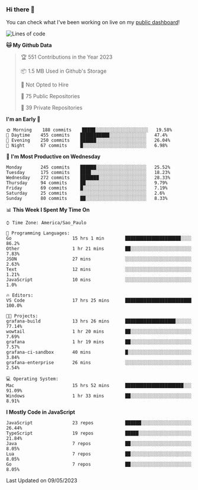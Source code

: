 ### Hi there 👋

<!--
**guicaulada/guicaulada** is a ✨ _special_ ✨ repository because its `README.md` (this file) appears on your GitHub profile.

Here are some ideas to get you started:

- 🔭 I’m currently working on ...
- 🌱 I’m currently learning ...
- 👯 I’m looking to collaborate on ...
- 🤔 I’m looking for help with ...
- 💬 Ask me about ...
- 📫 How to reach me: ...
- 😄 Pronouns: ...
- ⚡ Fun fact: ...
-->

You can check what I've been working on live on my [public dashboard](https://guicaulada.grafana.net/public-dashboards/7b7f644500ec4e6cb5d7a4e7b5ed0dab)!

<!--START_SECTION:waka-->
![Lines of code](https://img.shields.io/badge/From%20Hello%20World%20I%27ve%20Written-11.0%20million%20lines%20of%20code-blue)

**🐱 My Github Data** 

> 🏆 551 Contributions in the Year 2023
 > 
> 📦 1.5 MB Used in Github's Storage 
 > 
> 🚫 Not Opted to Hire
 > 
> 📜 75 Public Repositories 
 > 
> 🔑 39 Private Repositories  
 > 
**I'm an Early 🐤** 

```text
🌞 Morning    188 commits    █████░░░░░░░░░░░░░░░░░░░░   19.58% 
🌆 Daytime    455 commits    ███████████░░░░░░░░░░░░░░   47.4% 
🌃 Evening    250 commits    ██████░░░░░░░░░░░░░░░░░░░   26.04% 
🌙 Night      67 commits     █░░░░░░░░░░░░░░░░░░░░░░░░   6.98%

```
📅 **I'm Most Productive on Wednesday** 

```text
Monday       245 commits    ██████░░░░░░░░░░░░░░░░░░░   25.52% 
Tuesday      175 commits    ████░░░░░░░░░░░░░░░░░░░░░   18.23% 
Wednesday    272 commits    ███████░░░░░░░░░░░░░░░░░░   28.33% 
Thursday     94 commits     ██░░░░░░░░░░░░░░░░░░░░░░░   9.79% 
Friday       69 commits     █░░░░░░░░░░░░░░░░░░░░░░░░   7.19% 
Saturday     25 commits     ░░░░░░░░░░░░░░░░░░░░░░░░░   2.6% 
Sunday       80 commits     ██░░░░░░░░░░░░░░░░░░░░░░░   8.33%

```


📊 **This Week I Spent My Time On** 

```text
⌚︎ Time Zone: America/Sao_Paulo

💬 Programming Languages: 
Go                       15 hrs 1 min        █████████████████████░░░░   86.2% 
Other                    1 hr 21 mins        ██░░░░░░░░░░░░░░░░░░░░░░░   7.83% 
JSON                     27 mins             ░░░░░░░░░░░░░░░░░░░░░░░░░   2.63% 
Text                     12 mins             ░░░░░░░░░░░░░░░░░░░░░░░░░   1.21% 
JavaScript               10 mins             ░░░░░░░░░░░░░░░░░░░░░░░░░   1.0%

🔥 Editors: 
VS Code                  17 hrs 25 mins      █████████████████████████   100.0%

🐱‍💻 Projects: 
grafana-build            13 hrs 26 mins      ███████████████████░░░░░░   77.14% 
wowtail                  1 hr 20 mins        ██░░░░░░░░░░░░░░░░░░░░░░░   7.69% 
grafana                  1 hr 19 mins        ██░░░░░░░░░░░░░░░░░░░░░░░   7.57% 
grafana-ci-sandbox       40 mins             █░░░░░░░░░░░░░░░░░░░░░░░░   3.84% 
grafana-enterprise       26 mins             ░░░░░░░░░░░░░░░░░░░░░░░░░   2.54%

💻 Operating System: 
Mac                      15 hrs 52 mins      ██████████████████████░░░   91.09% 
Windows                  1 hr 33 mins        ██░░░░░░░░░░░░░░░░░░░░░░░   8.91%

```

**I Mostly Code in JavaScript** 

```text
JavaScript               23 repos            ██████░░░░░░░░░░░░░░░░░░░   26.44% 
TypeScript               19 repos            █████░░░░░░░░░░░░░░░░░░░░   21.84% 
Java                     7 repos             ██░░░░░░░░░░░░░░░░░░░░░░░   8.05% 
Lua                      7 repos             ██░░░░░░░░░░░░░░░░░░░░░░░   8.05% 
Go                       7 repos             ██░░░░░░░░░░░░░░░░░░░░░░░   8.05%

```



 Last Updated on 09/05/2023
<!--END_SECTION:waka-->
